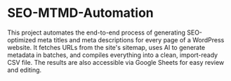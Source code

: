 # SEO-MTMD-Automation

This project automates the end-to-end process of generating SEO-optimized meta titles and meta descriptions for every page of a WordPress website. It fetches URLs from the site's sitemap, uses AI to generate metadata in batches, and compiles everything into a clean, import-ready CSV file. The results are also accessible via Google Sheets for easy review and editing.
